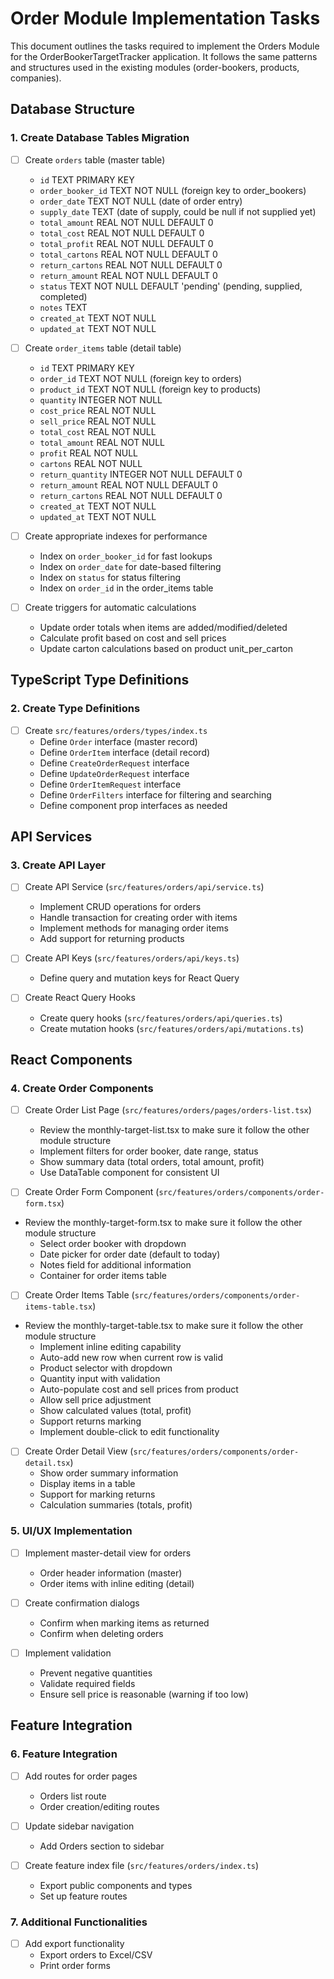 # Order Module Implementation Tasks

This document outlines the tasks required to implement the Orders Module for the OrderBookerTargetTracker application. It follows the same patterns and structures used in the existing modules (order-bookers, products, companies).

## Database Structure

### 1. Create Database Tables Migration

- [ ] Create `orders` table (master table)
  - `id` TEXT PRIMARY KEY
  - `order_booker_id` TEXT NOT NULL (foreign key to order_bookers)
  - `order_date` TEXT NOT NULL (date of order entry)
  - `supply_date` TEXT (date of supply, could be null if not supplied yet)
  - `total_amount` REAL NOT NULL DEFAULT 0
  - `total_cost` REAL NOT NULL DEFAULT 0 
  - `total_profit` REAL NOT NULL DEFAULT 0
  - `total_cartons` REAL NOT NULL DEFAULT 0
  - `return_cartons` REAL NOT NULL DEFAULT 0
  - `return_amount` REAL NOT NULL DEFAULT 0
  - `status` TEXT NOT NULL DEFAULT 'pending' (pending, supplied, completed)
  - `notes` TEXT
  - `created_at` TEXT NOT NULL
  - `updated_at` TEXT NOT NULL

- [ ] Create `order_items` table (detail table)
  - `id` TEXT PRIMARY KEY
  - `order_id` TEXT NOT NULL (foreign key to orders)
  - `product_id` TEXT NOT NULL (foreign key to products)
  - `quantity` INTEGER NOT NULL
  - `cost_price` REAL NOT NULL
  - `sell_price` REAL NOT NULL
  - `total_cost` REAL NOT NULL
  - `total_amount` REAL NOT NULL
  - `profit` REAL NOT NULL
  - `cartons` REAL NOT NULL
  - `return_quantity` INTEGER NOT NULL DEFAULT 0
  - `return_amount` REAL NOT NULL DEFAULT 0
  - `return_cartons` REAL NOT NULL DEFAULT 0
  - `created_at` TEXT NOT NULL
  - `updated_at` TEXT NOT NULL

- [ ] Create appropriate indexes for performance
  - Index on `order_booker_id` for fast lookups
  - Index on `order_date` for date-based filtering
  - Index on `status` for status filtering
  - Index on `order_id` in the order_items table

- [ ] Create triggers for automatic calculations
  - Update order totals when items are added/modified/deleted
  - Calculate profit based on cost and sell prices
  - Update carton calculations based on product unit_per_carton

## TypeScript Type Definitions

### 2. Create Type Definitions

- [ ] Create `src/features/orders/types/index.ts`
  - Define `Order` interface (master record)
  - Define `OrderItem` interface (detail record)
  - Define `CreateOrderRequest` interface
  - Define `UpdateOrderRequest` interface
  - Define `OrderItemRequest` interface
  - Define `OrderFilters` interface for filtering and searching
  - Define component prop interfaces as needed

## API Services

### 3. Create API Layer

- [ ] Create API Service (`src/features/orders/api/service.ts`)
  - Implement CRUD operations for orders
  - Handle transaction for creating order with items
  - Implement methods for managing order items
  - Add support for returning products

- [ ] Create API Keys (`src/features/orders/api/keys.ts`)
  - Define query and mutation keys for React Query

- [ ] Create React Query Hooks
  - Create query hooks (`src/features/orders/api/queries.ts`)
  - Create mutation hooks (`src/features/orders/api/mutations.ts`)

## React Components

### 4. Create Order Components

- [ ] Create Order List Page (`src/features/orders/pages/orders-list.tsx`)
  - Review the monthly-target-list.tsx to make sure it follow the other module structure
  - Implement filters for order booker, date range, status
  - Show summary data (total orders, total amount, profit)
  - Use DataTable component for consistent UI

- [ ] Create Order Form Component (`src/features/orders/components/order-form.tsx`)
- Review the monthly-target-form.tsx to make sure it follow the other module structure
  - Select order booker with dropdown
  - Date picker for order date (default to today)
  - Notes field for additional information
  - Container for order items table

- [ ] Create Order Items Table (`src/features/orders/components/order-items-table.tsx`)
- Review the monthly-target-table.tsx to make sure it follow the other module structure
  - Implement inline editing capability
  - Auto-add new row when current row is valid
  - Product selector with dropdown
  - Quantity input with validation
  - Auto-populate cost and sell prices from product
  - Allow sell price adjustment
  - Show calculated values (total, profit)
  - Support returns marking
  - Implement double-click to edit functionality

- [ ] Create Order Detail View (`src/features/orders/components/order-detail.tsx`)
  - Show order summary information
  - Display items in a table
  - Support for marking returns
  - Calculation summaries (totals, profit)

### 5. UI/UX Implementation

- [ ] Implement master-detail view for orders
  - Order header information (master)
  - Order items with inline editing (detail)

- [ ] Create confirmation dialogs
  - Confirm when marking items as returned
  - Confirm when deleting orders

- [ ] Implement validation
  - Prevent negative quantities
  - Validate required fields
  - Ensure sell price is reasonable (warning if too low)

## Feature Integration

### 6. Feature Integration

- [ ] Add routes for order pages
  - Orders list route
  - Order creation/editing routes

- [ ] Update sidebar navigation
  - Add Orders section to sidebar

- [ ] Create feature index file (`src/features/orders/index.ts`)
  - Export public components and types
  - Set up feature routes

### 7. Additional Functionalities

- [ ] Add export functionality
  - Export orders to Excel/CSV
  - Print order forms

